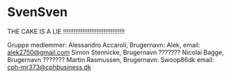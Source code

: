 # SvenSven
THE CAKE IS A LIE !!!!!!!!!!!!!!!!!!!!!!!!!!!!!!!!!!!


Gruppe medlemmer:
Alessandro Accaroli, Brugernavn: Alek, email: alek2750@gmail.com
Simon Stennicke, Brugernavn ???????
Nicolai Bagge, Brugernavn ???????
Martin Rasmussen, Brugernavn: Swoop86dk email: cph-mr373@cphbusiness.dk

